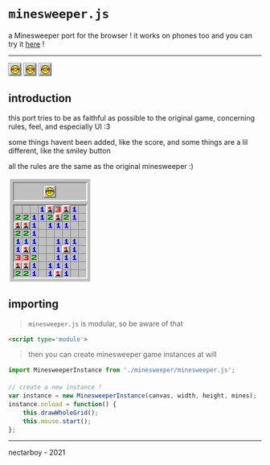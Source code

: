 # `minesweeper.js`
a Minesweeper port for the browser !
it works on phones too and you can try it [here](https://nectarboy.github.io/minesweeper.js) !

---
<!-- this is the ugliest shit ever but it works heheheh -->
<img src='https://github.com/nectarboy/minesweeper.js/blob/main/src/img/smiley_caution.png?raw=true'> <img src='https://github.com/nectarboy/minesweeper.js/blob/main/src/img/smiley_caution.png?raw=true'> <img src='https://github.com/nectarboy/minesweeper.js/blob/main/src/img/smiley_caution.png?raw=true'>

## introduction
this port tries to be as faithful as possible to the original game,
concerning rules, feel, and especially UI :3

some things havent been added, like the score,
and some things are a lil different, like the smiley button

all the rules are the same as the original minesweeper :)

![example](https://github.com/nectarboy/minesweeper.js/blob/main/doc/lessgooo.png?raw=true 'lessgooo')

## importing
>`minesweeper.js` is modular, so be aware of that
```html
<script type='module'>
```

>then you can create minesweeper game instances at will
```javascript
import MinesweeperInstance from './minesweeper/minesweeper.js';

// create a new instance !
var instance = new MinesweeperInstance(canvas, width, height, mines);
instance.onload = function() {
    this.drawWholeGrid();
    this.mouse.start();
};
```

---

nectarboy - 2021
